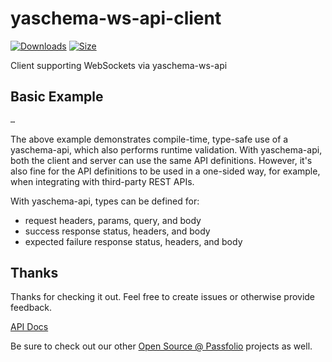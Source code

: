 # yaschema-ws-api-client

[![Downloads][downloads-badge]][downloads]
[![Size][size-badge]][size]

Client supporting WebSockets via yaschema-ws-api

## Basic Example

```typescript
…
```

The above example demonstrates compile-time, type-safe use of a yaschema-api, which also performs runtime validation.  With yaschema-api, both the client and server can use the same API definitions.  However, it's also fine for the API definitions to be used in a one-sided way, for example, when integrating with third-party REST APIs.

With yaschema-api, types can be defined for:

- request headers, params, query, and body
- success response status, headers, and body
- expected failure response status, headers, and body

## Thanks

Thanks for checking it out.  Feel free to create issues or otherwise provide feedback.

[API Docs](https://passfolio.github.io/yaschema-ws-api-client/)

Be sure to check out our other [Open Source @ Passfolio](https://github.com/Passfolio) projects as well.

<!-- Definitions -->

[downloads-badge]: https://img.shields.io/npm/dm/yaschema-ws-api-client.svg

[downloads]: https://www.npmjs.com/package/yaschema-ws-api-client

[size-badge]: https://img.shields.io/bundlephobia/minzip/yaschema-ws-api-client.svg

[size]: https://bundlephobia.com/result?p=yaschema-ws-api-client

